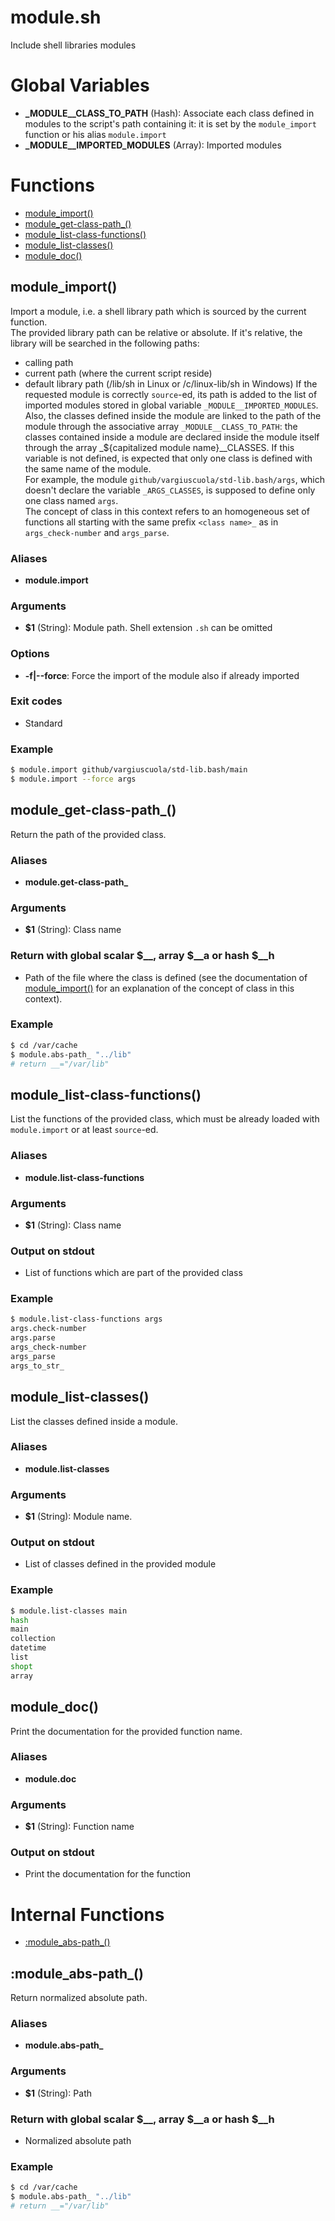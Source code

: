 # module.sh

Include shell libraries modules

# Global Variables

* **\_MODULE__CLASS_TO_PATH** (Hash): Associate each class defined in modules to the script's path containing it: it is set by the `module_import` function or his alias `module.import`
* **\_MODULE__IMPORTED_MODULES** (Array): Imported modules


# Functions
* [module_import()](#module_import)
* [module_get-class-path_()](#module_get-class-path_)
* [module_list-class-functions()](#module_list-class-functions)
* [module_list-classes()](#module_list-classes)
* [module_doc()](#module_doc)


## module_import()

Import a module, i.e. a shell library path which is sourced by the current function.  
  The provided library path can be relative or absolute. If it's relative, the library will be searched in the following paths:
  * calling path
  * current path (where the current script reside)
  * default library path (/lib/sh in Linux or /c/linux-lib/sh in Windows)
  If the requested module is correctly `source`-ed, its path is added to the list of imported modules stored in global variable `_MODULE__IMPORTED_MODULES`.
  Also, the classes defined inside the module are linked to the path of the module through the associative array `_MODULE__CLASS_TO_PATH`: the classes contained inside a module are declared
  inside the module itself through the array _${capitalized module name}__CLASSES. If this variable is not defined, is expected that only one class is defined with the same name of the module.  
  For example, the module `github/vargiuscuola/std-lib.bash/args`, which doesn't declare the variable `_ARGS_CLASSES`, is supposed to define only one class named `args`.  
  The concept of class in this context refers to an homogeneous set of functions all starting with the same prefix `<class name>_` as in `args_check-number` and `args_parse`.

### Aliases

* **module.import**

### Arguments

* **$1** (String): Module path. Shell extension `.sh` can be omitted

### Options

* **-f|--force**: Force the import of the module also if already imported

### Exit codes

* Standard

### Example

```bash
$ module.import github/vargiuscuola/std-lib.bash/main
$ module.import --force args
```

## module_get-class-path_()

Return the path of the provided class.

### Aliases

* **module.get-class-path_**

### Arguments

* **$1** (String): Class name

### Return with global scalar $__, array $__a or hash $__h

* Path of the file where the class is defined (see the documentation of [module_import()](#module_import) for an explanation of the concept of class in this context).

### Example

```bash
$ cd /var/cache
$ module.abs-path_ "../lib"
# return __="/var/lib"
```

## module_list-class-functions()

List the functions of the provided class, which must be already loaded with `module.import` or at least `source`-ed.

### Aliases

* **module.list-class-functions**

### Arguments

* **$1** (String): Class name

### Output on stdout

* List of functions which are part of the provided class

### Example

```bash
$ module.list-class-functions args
args.check-number
args.parse
args_check-number
args_parse
args_to_str_
```

## module_list-classes()

List the classes defined inside a module.

### Aliases

* **module.list-classes**

### Arguments

* **$1** (String): Module name.

### Output on stdout

* List of classes defined in the provided module

### Example

```bash
$ module.list-classes main
hash
main
collection
datetime
list
shopt
array
```

## module_doc()

Print the documentation for the provided function name.

### Aliases

* **module.doc**

### Arguments

* **$1** (String): Function name

### Output on stdout

* Print the documentation for the function



# Internal Functions
* [:module_abs-path_()](#module_abs-path_)


## :module_abs-path_()

Return normalized absolute path.

### Aliases

* **module.abs-path_**

### Arguments

* **$1** (String): Path

### Return with global scalar $__, array $__a or hash $__h

* Normalized absolute path

### Example

```bash
$ cd /var/cache
$ module.abs-path_ "../lib"
# return __="/var/lib"
```


